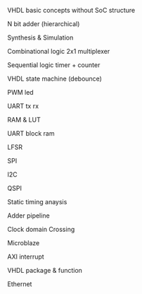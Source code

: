 VHDL basic concepts without SoC structure

N bit adder (hierarchical)

Synthesis & Simulation

Combinational logic 2x1 multiplexer

Sequential logic timer + counter

VHDL state machine (debounce)

PWM led

UART tx rx

RAM & LUT

UART block ram

LFSR

SPI

I2C

QSPI

Static timing anaysis

Adder pipeline

Clock domain Crossing

Microblaze

AXI interrupt

VHDL package & function

Ethernet

